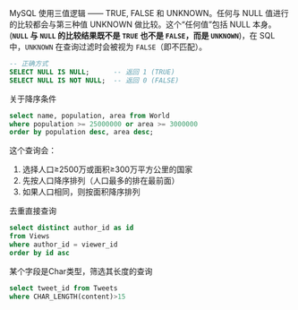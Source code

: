 MySQL 使用三值逻辑 —— TRUE, FALSE 和 UNKNOWN。任何与 NULL 值进行的比较都会与第三种值 UNKNOWN 做比较。这个“任何值”包括 NULL 本身。(**`NULL` 与 `NULL` 的比较结果既不是 `TRUE` 也不是 `FALSE`，而是 `UNKNOWN`**)，在 SQL 中，`UNKNOWN` 在查询过滤时会被视为 `FALSE`（即不匹配）。

```sql
-- 正确方式
SELECT NULL IS NULL;      -- 返回 1 (TRUE)
SELECT NULL IS NOT NULL;  -- 返回 0 (FALSE)
```

关于降序条件
```sql
select name, population, area from World 
where population >= 25000000 or area >= 3000000
order by population desc, area desc;
```
这个查询会：
1. 选择人口≥2500万或面积≥300万平方公里的国家
2. 先按人口降序排列（人口最多的排在最前面）
3. 如果人口相同，则按面积降序排列

去重直接查询
```sql
select distinct author_id as id
from Views 
where author_id = viewer_id
order by id asc
```

某个字段是Char类型，筛选其长度的查询
```sql
select tweet_id from Tweets 
where CHAR_LENGTH(content)>15
```
